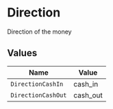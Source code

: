 # Direction

Direction of the money


## Values

| Name               | Value              |
| ------------------ | ------------------ |
| `DirectionCashIn`  | cash_in            |
| `DirectionCashOut` | cash_out           |